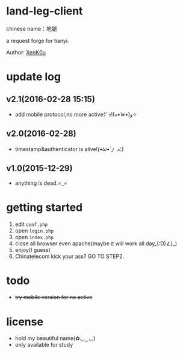 # land-leg-client

chinese name：地腿

a  request forge for tianyi.

Author: [XenK0u](http://henbukexue.science)

# update log

## v2.1(2016-02-28 15:15)

- add mobile protocol,no more activeｸﾞｯ!(๑•̀ㅂ•́)و✧

## v2.0(2016-02-28)

- timestamp&authenticator is alive!_(•̀ω•́ 」∠)_

## v1.0(2015-12-29)

- anything is dead.=_=

# getting started
1. edit ```conf.php```
2. open ```login.php```
3. open ```index.php```
4. close all browser even apache(maybe it will work all day_(:D)∠)_)
5. enjoy(I guess)
6. Chinatelecom kick your ass? GO TO STEP2.

# todo

- ~~try mobile version for no active~~

# license

- hold my beautiful name(✿◡‿◡)
- only available for study
